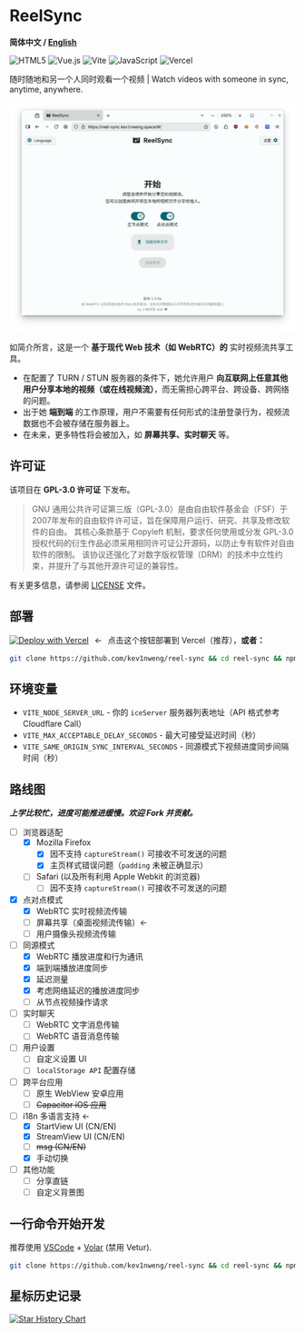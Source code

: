 # ReelSync

**简体中文 / [English](README.en.md)**

![HTML5](https://img.shields.io/badge/html5-%23E34F26.svg?style=for-the-badge&logo=html5&logoColor=white)
![Vue.js](https://img.shields.io/badge/vuejs-%2335495e.svg?style=for-the-badge&logo=vuedotjs&logoColor=%234FC08D)
![Vite](https://img.shields.io/badge/vite-%23646CFF.svg?style=for-the-badge&logo=vite&logoColor=white)
![JavaScript](https://img.shields.io/badge/javascript-%23323330.svg?style=for-the-badge&logo=javascript&logoColor=%23F7DF1E)
![Vercel](https://img.shields.io/badge/vercel-%23000000.svg?style=for-the-badge&logo=vercel&logoColor=white)

随时随地和另一个人同时观看一个视频 | Watch videos with someone in sync, anytime, anywhere.

![ReelSync 截图](docs/screenshot.png)

如简介所言，这是一个 **基于现代 Web 技术（如 WebRTC）的** 实时视频流共享工具。
- 在配置了 TURN / STUN 服务器的条件下，她允许用户 **向互联网上任意其他用户分享本地的视频（或在线视频流）**，而无需担心跨平台、跨设备、跨网络的问题。
- 出于她 **端到端** 的工作原理，用户不需要有任何形式的注册登录行为，视频流数据也不会被存储在服务器上。
- 在未来，更多特性将会被加入，如 **屏幕共享、实时聊天** 等。

## 许可证

该项目在 **GPL-3.0 许可证** 下发布。

> GNU 通用公共许可证第三版（GPL-3.0）是由自由软件基金会（FSF）于2007年发布的自由软件许可证，旨在保障用户运行、研究、共享及修改软件的自由。
> 其核心条款基于 Copyleft 机制，要求任何使用或分发 GPL-3.0 授权代码的衍生作品必须采用相同许可证公开源码，以防止专有软件对自由软件的限制。
> 该协议还强化了对数字版权管理（DRM）的技术中立性约束，并提升了与其他开源许可证的兼容性。

有关更多信息，请参阅 [LICENSE](LICENSE) 文件。

## 部署

[![Deploy with Vercel](https://vercel.com/button)](https://vercel.com/new/clone?repository-url=https://github.com/kev1nweng/reel-sync&env=VITE_NODE_SERVER_URL&env=VITE_MAX_ACCEPTABLE_DELAY_SECONDS&project-name=reel-sync&repository-name=reel-sync)⠀←⠀点击这个按钮部署到 Vercel（推荐），**或者：**

```bash
git clone https://github.com/kev1nweng/reel-sync && cd reel-sync && npm run build && npm run preview
```

## 环境变量

- `VITE_NODE_SERVER_URL` - 你的 `iceServer` 服务器列表地址（API 格式参考 Cloudflare Call）
- `VITE_MAX_ACCEPTABLE_DELAY_SECONDS` - 最大可接受延迟时间（秒）
- `VITE_SAME_ORIGIN_SYNC_INTERVAL_SECONDS` - 同源模式下视频进度同步间隔时间（秒）


## 路线图

***上学比较忙，进度可能推进缓慢。欢迎 Fork 并贡献。***

- [ ] 浏览器适配
  - [x] Mozilla Firefox
    - [x] 因不支持 `captureStream()` 可接收不可发送的问题
    - [x] 主页样式错误问题（`padding` 未被正确显示）
  - [ ] Safari (以及所有利用 Apple Webkit 的浏览器)
    - [ ] 因不支持 `captureStream()` 可接收不可发送的问题

- [x] 点对点模式
  - [x] WebRTC 实时视频流传输
  - [ ] 屏幕共享（桌面视频流传输）←
  - [ ] 用户摄像头视频流传输

- [ ] 同源模式
  - [x] WebRTC 播放进度和行为通讯
  - [x] 端到端播放进度同步
  - [x] 延迟测量
  - [x] 考虑网络延迟的播放进度同步
  - [ ] 从节点视频操作请求

- [ ] 实时聊天
  - [ ] WebRTC 文字消息传输
  - [ ] WebRTC 语音消息传输

- [ ] 用户设置
  - [ ] 自定义设置 UI
  - [ ] `localStorage API` 配置存储

- [ ] 跨平台应用
  - [ ] 原生 WebView 安卓应用
  - [ ] ~~Capacitor iOS 应用~~

- [ ] i18n 多语言支持 ←
  - [x] StartView UI (CN/EN)
  - [x] StreamView UI (CN/EN)
  - [ ] ~~msg (CN/EN)~~
  - [x] 手动切换

- [ ] 其他功能
  - [ ] 分享直链
  - [ ] 自定义背景图

## 一行命令开始开发

推荐使用 [VSCode](https://code.visualstudio.com/) + [Volar](https://marketplace.visualstudio.com/items?itemName=Vue.volar) (禁用 Vetur).

```bash
git clone https://github.com/kev1nweng/reel-sync && cd reel-sync && npm i
```

## 星标历史记录

[![Star History Chart](https://api.star-history.com/svg?repos=kev1nweng/reel-sync&type=Date)](https://www.star-history.com/#kev1nweng/reel-sync&Date)